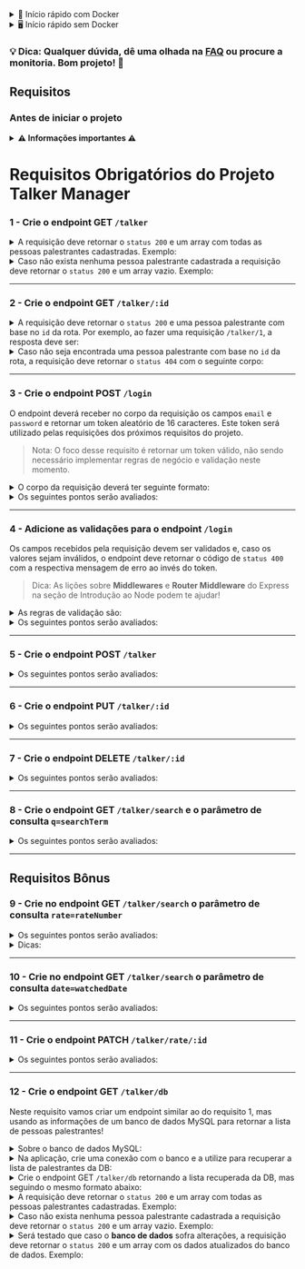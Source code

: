 <details>
<summary> 🐳 Início rápido com Docker</summary><br>

> 💡 Dica: Mais detalhes sobre os comandos acima estão na seção [Node e NPM](FAQ.md#node-e-npm) do [arquivo de dúvidas frequentes (FAQ)](FAQ.md).

```bash
# em um terminal, inicie os containers
docker-compose up -d

# acesse o terminal do container inicie a aplicação
docker exec -it talker_manager bash
npm start
# ou para iniciar com live-reload
npm run dev

# em outro terminal, rode os testes
docker exec -it talker_manager bash
npm run lint # roda a verificação do linter
npm test # roda todos os testes
npm test 01 # rodando apenas o teste do requisito 01
```

</details>

<details>
<summary>🖥️ Início rápido sem Docker</summary><br>

> ⚠️ **Atenção**: O avaliador espera que a versão do `node` utilizada seja a 16.
>
> 💡 Dica: Mais detalhes sobre os comandos abaixo estão na seção [Node e NPM](FAQ.md#node-e-npm) do [arquivo de dúvidas frequentes (FAQ)](FAQ.md).

```bash
# em um terminal, inicie a aplicação no container
npm install
npm start
# ou para iniciar com live-reload
npm run dev

# em outro terminal, rode os testes
npm run lint # roda a verificação do linter
npm test # roda todos os testes
npm test 01 # rodando apenas o teste do requisito 01
```

</details>

### 💡 Dica: Qualquer dúvida, dê uma olhada na [FAQ](./FAQ.md) ou procure a monitoria. Bom&nbsp;projeto!&nbsp;🚀

## Requisitos

### Antes de iniciar o projeto

<details>
  <summary><strong>⚠️ Informações importantes ⚠️</strong></summary><br />

1. Com exceção do requisito 3, todos os outros requisitos deverão ser feitos utilizando o módulo `fs`.

2. O arquivo `src/talker.json` será utilizado como base para fazer as requisições da API. As operações de leitura e escrita dos requisitos devem ser feitas nesse arquivo usando os métodos da biblioteca `fs`.

3. Há um arquivo `src/index.js` no repositório. Não remova, nele, o seguinte trecho de código:
  
    ```javascript
    app.get('/', (_request, response) => {
      response.status(HTTP_OK_STATUS).send();
    });
    ```

    Isso está configurado para o avaliador funcionar. 😅

4. Você pode usar o comando `npm run restore` para restaurar o arquivo `src/talker.json` para seu estado inicial.

5. Ao se deparar com o erro de que a porta já está em uso: `EADDRINUSE: address already in use 0.0.0.0:3001`, execute em seu terminal `killall -9 node` isso finalizá todas as execuções do node.

</details>

# Requisitos Obrigatórios do Projeto Talker Manager

### 1 - Crie o endpoint GET `/talker`

<details>
  <summary>A requisição deve retornar o <code>status 200</code> e um array com todas as pessoas palestrantes cadastradas. Exemplo: </summary><br />

```json
[
  {
    "name": "Henrique Albuquerque",
    "age": 62,
    "id": 1,
    "talk": { "watchedAt": "23/10/2020", "rate": 5 }
  },
  {
    "name": "Heloísa Albuquerque",
    "age": 67,
    "id": 2,
    "talk": { "watchedAt": "23/10/2020", "rate": 5 }
  },
  {
    "name": "Ricardo Xavier Filho",
    "age": 33,
    "id": 3,
    "talk": { "watchedAt": "23/10/2020", "rate": 5 }
  },
  {
    "name": "Marcos Costa",
    "age": 24,
    "id": 4,
    "talk": { "watchedAt": "23/10/2020", "rate": 5 }
  }
]
```
  
</details>

<details>
  <summary>Caso não exista nenhuma pessoa palestrante cadastrada a requisição deve retornar o <code>status 200</code> e um array vazio. Exemplo:</summary><br />

  ```json
  []
  ```

</details>

---

### 2 - Crie o endpoint GET `/talker/:id`

<details>
  <summary>A requisição deve retornar o <code>status 200</code> e uma pessoa palestrante com base no <code>id</code> da rota. Por exemplo, ao fazer uma requisição <code>/talker/1</code>, a resposta deve ser:</summary><br />

  ```json
  {
    "name": "Henrique Albuquerque",
    "age": 62,
    "id": 1,
    "talk": { "watchedAt": "23/10/2020", "rate": 5 }
  }
  ```

</details>

<details>
  <summary>Caso não seja encontrada uma pessoa palestrante com base no <code>id</code> da rota, a requisição deve retornar o <code>status 404</code> com o seguinte corpo:</summary><br />
  
  ```json
  {
    "message": "Pessoa palestrante não encontrada"
  }
  ```

</details>

---

### 3 - Crie o endpoint POST `/login`

O endpoint deverá receber no corpo da requisição os campos `email` e `password` e retornar um token aleatório de 16 caracteres. Este token será utilizado pelas requisições dos próximos requisitos do projeto.

> Nota: O foco desse requisito é retornar um token válido, não sendo necessário implementar regras de negócio e validação neste momento.

<details>
  <summary>O corpo da requisição deverá ter seguinte formato:</summary><br />

  ```json
  {
    "email": "email@email.com",
    "password": "123456"
  }
  ```

</details>
  
<details>
  <summary>Os seguintes pontos serão avaliados:</summary><br />
  
- O endpoint deverá retornar um código de `status 200` com o token gerado e o seguinte corpo:

  ```json
  {
    "token": "7mqaVRXJSp886CGr"
  }
  ```

- O endpoint deve retornar um token aleatório a cada vez que for acessado.
  
</details>

---

### 4 - Adicione as validações para o endpoint `/login`

Os campos recebidos pela requisição devem ser validados e, caso os valores sejam inválidos, o endpoint deve retornar o código de `status 400` com a respectiva mensagem de erro ao invés do token.

> Dica: As lições sobre **Middlewares** e **Router Middleware** do Express na seção de Introdução ao Node podem te ajudar!
<details>
  <summary>As regras de validação são:</summary><br />

- o campo `email` é obrigatório;
- o campo `email` deve ter um email válido;
- o campo `password` é obrigatório;
- o campo `password` deve ter pelo menos 6 caracteres.

</details>
  
<details>
  <summary>Os seguintes pontos serão avaliados:</summary><br />

- Caso o campo `email` não seja passado ou esteja vazio, retorne um código de `status 400` com o seguinte corpo:

  ```json
  {
    "message": "O campo \"email\" é obrigatório"
  }
  ```

- Caso o email passado não seja válido, retorne um código de `status 400` com o seguinte corpo:

  ```json
  {
    "message": "O \"email\" deve ter o formato \"email@email.com\""
  }
  ```

- Caso o campo `password` não seja passado ou esteja vazio retorne um código de `status 400` com o seguinte corpo:

  ```json
  {
    "message": "O campo \"password\" é obrigatório"
  }
  ```

- Caso a senha não tenha pelo menos 6 caracteres retorne um código de `status 400` com o seguinte corpo:

  ```json
  {
    "message": "O \"password\" deve ter pelo menos 6 caracteres"
  }
  ```

</details>

---

### 5 - Crie o endpoint POST `/talker`

<details>
  <summary>Os seguintes pontos serão avaliados:</summary><br />

- O endpoint deve ser capaz de adicionar uma nova pessoa palestrante ao seu arquivo;

- O corpo da requisição deverá ter o seguinte formato:

  ```json
  {
    "name": "Danielle Santos",
    "age": 56,
    "talk": {
      "watchedAt": "22/10/2019",
      "rate": 5
    }
  }
  ```

- A requisição deve ter o token de autenticação nos headers, no campo `authorization`.

  - Caso o token não seja encontrado retorne um código de `status 401`, com o seguinte corpo:

    ```json
    {
      "message": "Token não encontrado"
    }
    ```

  - Caso o token seja inválido retorne um código de `status 401`, com o seguinte corpo:
  
  - Dica 💡: Um token **válido** é composto por exatamente **16 caracteres** e deve ser do tipo **string**.

    ```json
    {
      "message": "Token inválido"
    }
    ```

- O campo `name` deverá ter no mínimo 3 caracteres. Ele é obrigatório.

  - Caso o campo não seja passado ou esteja vazio retorne um código de `status 400`, com o seguinte corpo:

    ```json
    {
      "message": "O campo \"name\" é obrigatório"
    }
    ```

  - Caso o nome não tenha pelo menos 3 caracteres retorne um código de `status 400`, com o seguinte corpo:

    ```json
    {
      "message": "O \"name\" deve ter pelo menos 3 caracteres"
    }
    ```

- O campo `age` deverá ser um inteiro e apenas pessoas maiores de idade (pelo menos `18 anos`) podem ser cadastradas. Ele é obrigatório.

  - Caso o campo não seja passado ou esteja vazio retorne um código de `status 400`, com o seguinte corpo:

    ```json
    {
      "message": "O campo \"age\" é obrigatório"
    }
    ```

  - Caso o campo não seja um `number` do tipo inteiro igual ou maior que 18 retorne um código de `status 400`, com o seguinte corpo:

  ```json
  {
    "message": "O campo \"age\" deve ser um número inteiro igual ou maior que 18"
  }
  ```

  - O campo `talk` deverá ser um objeto com as chaves `watchedAt` e `rate`:

  - O campo `talk` é obrigatório.

    - Caso o campo não seja informado retorne `status 400`, com o seguinte corpo:

        ```json
        {
          "message": "O campo \"talk\" é obrigatório"
        }
        ```

  - A chave `watchedAt` é obrigatória.  

    - Caso a chave não seja informada ou esteja vazia retorne `status 400`, com o seguinte corpo:

      ```json
      {
        "message": "O campo \"watchedAt\" é obrigatório"
      }
      ```

  - A chave `watchedAt` deve ser uma data no formato `dd/mm/aaaa`.

    - Caso a data não respeite o formato `dd/mm/aaaa` retorne `status 400`, com o seguinte corpo:

      ```json
      {
        "message": "O campo \"watchedAt\" deve ter o formato \"dd/mm/aaaa\""
      }
      ```

  - O campo `rate` é obrigatório.  

    - Caso o campo não seja informado ou esteja vazio retorne `status 400`, com o seguinte corpo:

      ```json
      {
        "message": "O campo \"rate\" é obrigatório"
      }
      ```

  - A chave `rate` deve ser um inteiro entre 1 e 5.

    - Caso a nota não seja um inteiro entre 1 e 5 retorne `status 400`, com o seguinte corpo:

      ```json
      {
        "message": "O campo \"rate\" deve ser um número inteiro entre 1 e 5"
      }
      ```  
  
- Caso esteja tudo certo, retorne o `status 201`  e a pessoa cadastrada.
  
- O endpoint deve retornar o `status 201` e a pessoa palestrante que foi cadastrada, da seguinte forma:

  ```json
  {
    "id": 1,
    "name": "Danielle Santos",
    "age": 56,
    "talk": {
      "watchedAt": "22/10/2019",
      "rate": 5
    }
  }
  ```

</details>

---

### 6 - Crie o endpoint PUT `/talker/:id`

<details>
  <summary>Os seguintes pontos serão avaliados:</summary><br />

- O endpoint deve ser capaz de editar uma pessoa palestrante com base no id da rota, sem alterar o id registrado.

- O corpo da requisição deverá ter o seguinte formato:

    ```json
    {
      "name": "Danielle Santos",
      "age": 56,
      "talk": {
        "watchedAt": "22/10/2019",
        "rate": 5
      }
    }
    ```

- A requisição deve ter o token de autenticação nos headers, no campo `authorization`.

  - Caso o token não seja encontrado retorne um código de `status 401`, com o seguinte corpo:

      ```json
      {
        "message": "Token não encontrado"
      }
      ```

  - Caso o token seja inválido retorne um código de `status 401`, com o seguinte corpo:

      ```json
      {
        "message": "Token inválido"
      }
      ```

- O campo `name` deverá ter no mínimo 3 caracteres. Ele é obrigatório.

  - Caso o campo não seja passado ou esteja vazio retorne um código de `status 400`, com o seguinte corpo:

      ```json
      {
        "message": "O campo \"name\" é obrigatório"
      }
      ```

  - Caso o nome não tenha pelo menos 3 caracteres retorne um código de `status 400`, com o seguinte corpo:

      ```json
      {
        "message": "O \"name\" ter pelo menos 3 caracteres"
      }
      ```

- O campo `age` deverá ser um inteiro e apenas pessoas maiores de idade (pelo menos `18 anos`) podem ser cadastradas. Ele é obrigatório.

  - Caso o campo não seja passado ou esteja vazio retorne um código de `status 400`, com o seguinte corpo:

      ```json
      {
        "message": "O campo \"age\" é obrigatório"
      }
      ```

  - Caso o campo não seja um `number` do tipo inteiro igual ou maior que 18 retorne um código de `status 400`, com o seguinte corpo:

  ```json
  {
    "message": "O campo \"age\" deve ser um número inteiro igual ou maior que 18"
  }
  ```

- O campo `talk` deverá ser um objeto com as chaves `watchedAt` e `rate`:

  - O campo `talk` é obrigatório.

    - Caso o campo não seja informado retorne `status 400`, com o seguinte corpo:

        ```json
        {
          "message": "O campo \"talk\" é obrigatório"
        }
        ```

  - A chave `watchedAt` é obrigatória.  

    - Caso a chave não seja informada ou esteja vazia retorne `status 400`, com o seguinte corpo:

        ```json
        {
          "message": "O campo \"watchedAt\" é obrigatório"
        }
        ```

  - A chave `watchedAt` deve ser uma data no formato `dd/mm/aaaa`.

    - Caso a data não respeite o formato `dd/mm/aaaa` retorne `status 400`, com o seguinte corpo:

        ```json
        {
          "message": "O campo \"watchedAt\" deve ter o formato \"dd/mm/aaaa\""
        }
        ```

  - O campo `rate` é obrigatório.  

    - Caso o campo não seja informado ou esteja vazio retorne `status 400`, com o seguinte corpo:

        ```json
        {
          "message": "O campo \"rate\" é obrigatório"
        }
        ```

  - A chave `rate` deve ser um inteiro entre 1 e 5.

    - Caso a nota não seja um inteiro entre 1 e 5 retorne `status 400`, com o seguinte corpo:

        ```json
        {
          "message": "O campo \"rate\" deve ser um número inteiro entre 1 e 5"
        }
        ```

- Caso não seja encontrada uma pessoa palestrante com base no `id` da rota, a requisição deve retornar o `status 404` com o seguinte corpo:
  
  ```json
  {
    "message": "Pessoa palestrante não encontrada"
  }
  ```

- Caso esteja tudo certo, retorne o `status 200` e a pessoa editada.
  - O endpoint deve retornar o `status 200` e a pessoa palestrante que foi editada, da seguinte forma:

      ```json
      {
        "id": 1,
        "name": "Danielle Santos",
        "age": 56,
        "talk": {
          "watchedAt": "22/10/2019",
          "rate": 4
        }
      }
      ```

  - Os dados atualizados por meio do endpoint deve ser persistidos no arquivo `talker.json`.

</details>

---

### 7 - Crie o endpoint DELETE `/talker/:id`

<details>
  <summary>Os seguintes pontos serão avaliados:</summary><br />

- A requisição deve ter o token de autenticação nos headers, no campo `authorization`.

  - Caso o token não seja encontrado retorne um código de `status 401`, com o seguinte corpo:

      ```json
      {
        "message": "Token não encontrado"
      }
      ```

  - Caso o token seja inválido retorne um código de `status 401`, com o seguinte corpo:

      ```json
      {
        "message": "Token inválido"
      }
      ```

- O endpoint deve deletar uma pessoa palestrante com base no id da rota. Devendo retornar o `status 204`, sem conteúdo na resposta.

</details>

---

### 8 - Crie o endpoint GET `/talker/search` e o parâmetro de consulta `q=searchTerm`

<details>
  <summary>Os seguintes pontos serão avaliados:</summary><br />

- O endpoint deve retornar um array de palestrantes que contenham em seu nome o termo pesquisado no queryParam `q` da URL. Devendo retornar o `status 200`, com o seguinte corpo:

    ```text
    /talker/search?q=Da
    ```

    ```json
    [
      {
        "id": 1,
        "name": "Danielle Santos",
        "age": 56,
        "talk": {
          "watchedAt": "22/10/2019",
          "rate": 5,
        },
      }
    ]
    ```

- A requisição deve ter o token de autenticação nos headers, no campo `authorization`.

  - Caso o token não seja encontrado retorne um código de `status 401`, com o seguinte corpo:

      ```json
      {
        "message": "Token não encontrado"
      }
      ```

  - Caso o token seja inválido retorne um código de `status 401`, com o seguinte corpo:

      ```json
      {
        "message": "Token inválido"
      }
      ```

- Caso `searchTerm` não seja informado ou esteja vazio, o endpoint deverá retornar um array com todas as pessoas palestrantes cadastradas, assim como no endpoint GET `/talker`, com um `status 200`.

- Caso nenhuma pessoa palestrante satisfaça a busca, o endpoint deve retornar o `status 200` e um array vazio.

  **Dica** é importante ter atenção se essa rota não entra em conflito com as outras, já que a ordem das rotas faz diferença na interpretação da aplicação

</details>

---

## Requisitos Bônus

### 9 - Crie no endpoint GET `/talker/search` o parâmetro de consulta `rate=rateNumber`

<details>
  <summary>Os seguintes pontos serão avaliados:</summary><br />

- O endpoint deve retornar um array de palestrantes cujo `rate` seja um valor igual ao termo pesquisado no queryParam `rate` da URL. Devendo retornar o `status 200`, com o seguinte corpo:

    ```text
    /talker/search?rate=5
    ```

    ```json
    [
      {
        "id": 1,
        "name": "Danielle Santos",
        "age": 56,
        "talk": {
          "watchedAt": "22/10/2019",
          "rate": 5,
        },
      }
    ]
    ```

- A requisição deve ter o token de autenticação nos headers, no campo `authorization`.

  - Caso o token não seja encontrado retorne um código de `status 401`, com o seguinte corpo:

      ```json
      {
        "message": "Token não encontrado"
      }
      ```

  - Caso o token seja inválido retorne um código de `status 401`, com o seguinte corpo:

      ```json
      {
        "message": "Token inválido"
      }
      ```

- Caso o termo pesquisado no queryParam `rate` não seja um número inteiro entre 1 e 5 retorne um código de `status 400` com o seguinte corpo:

  ```json
  {
    "message": "O campo \"rate\" deve ser um número inteiro entre 1 e 5"
  }
  ```

- Caso o parâmetro de consulta `searchTerm` também esteja presente, ambas as filtragens devem ser aplicadas, ou seja, o endpoint deve retornar um array de palestrantes cujo `rate` seja um valor igual ao termo pesquisado no queryParam `rate`, e também que o nome contenha o termo pesquisado no queryParam `q` da URL. Devendo retornar o `status 200`, com o seguinte corpo:

    ```text
    /search?rate=5&q=Da
    ```

    ```json
    [
      {
        "id": 1,
        "name": "Danielle Santos",
        "age": 56,
        "talk": {
          "watchedAt": "22/10/2019",
          "rate": 5,
        },
      }
    ]
    ```

</details>

<details>
  <summary>Dicas:</summary><br />
  
- Lembre-se que os valores que vem na requisição via _queryParams_ são sempre do tipo _string_;
- A chave `params` do objeto `Request` possui todos os parâmetros de consulta enviados na requisição, você consegue acessar esses valores como já faz para a chave `body`;
- Se estiver com dúvida na lógica de filtrar os resultados, relembre o conteúdo de `Higher Order Functions` dos fundamentos de JS.

</details>

---

### 10 - Crie no endpoint GET `/talker/search` o parâmetro de consulta `date=watchedDate`

<details>
  <summary>Os seguintes pontos serão avaliados:</summary><br />

- O endpoint deve retornar um array de palestrantes cujo `watchedAt` seja um valor igual ao termo pesquisado no queryParam `date` da URL. Devendo retornar o `status 200`, com o seguinte corpo:

    ```text
    /talker/search?date=22/10/2019
    ```

    ```json
    [
      {
        "id": 1,
        "name": "Danielle Santos",
        "age": 56,
        "talk": {
          "watchedAt": "22/10/2019",
          "rate": 5,
        },
      }
    ]
    ```

- A requisição deve ter o token de autenticação nos headers, no campo `authorization`.

  - Caso o token não seja encontrado retorne um código de `status 401`, com o seguinte corpo:

      ```json
      {
        "message": "Token não encontrado"
      }
      ```

  - Caso o token seja inválido retorne um código de `status 401`, com o seguinte corpo:

      ```json
      {
        "message": "Token inválido"
      }
      ```

- Caso o termo pesquisado no queryParam `date` não respeite o formato `dd/mm/aaaa` retorne um código de `status 400` com o seguinte corpo:

  ```json
  {
    "message": "O parâmetro \"date\" deve ter o formato \"dd/mm/aaaa\""
  }
  ```

- Caso `date` esteja vazio, o endpoint deverá retornar um array com todas as pessoas palestrantes cadastradas, assim como no endpoint GET `/talker`, com um `status 200`.

- Assim como no requisito anterior, deve ser possível combinar o parâmetro de consulta `date` com os outros parâmetros já existentes: `q` e `rate`.

</details>

---

### 11 - Crie o endpoint PATCH `/talker/rate/:id`

<details>
  <summary>Os seguintes pontos serão avaliados:</summary><br />

- O endpoint deve ser capaz de alterar a avaliação de uma pessoa palestrante com base no id da rota, sem alterar o id registrado.

- O corpo da requisição deverá ter o seguinte formato:

    ```json
    {
      "rate": 5
    }
    ```

- A requisição deve ter o token de autenticação nos headers, no campo `authorization`.

  - Caso o token não seja encontrado retorne um código de `status 401`, com o seguinte corpo:

      ```json
      {
        "message": "Token não encontrado"
      }
      ```

  - Caso o token seja inválido retorne um código de `status 401`, com o seguinte corpo:

      ```json
      {
        "message": "Token inválido"
      }
      ```

- O campo `rate` é obrigatório.  

  - Caso o campo não seja informado ou esteja vazio retorne `status 400`, com o seguinte corpo:

      ```json
      {
        "message": "O campo \"rate\" é obrigatório"
      }
      ```

- A chave `rate` deve ser um inteiro entre 1 e 5.

  - Caso a nota não seja um inteiro entre 1 e 5 retorne `status 400`, com o seguinte corpo:

      ```json
      {
        "message": "O campo \"rate\" deve ser um número inteiro entre 1 e 5"
      }
      ```

- Caso esteja tudo certo, retorne o `status 204` sem nenhum corpo.

  - Os dados atualizados por meio do endpoint deve ser persistidos no arquivo `talker.json`.

</details>

---

### 12 - Crie o endpoint GET `/talker/db`

Neste requisito vamos criar um endpoint similar ao do requisito 1, mas usando as informações de um banco de dados MySQL para retornar a lista de pessoas palestrantes!

<details>
  <summary>Sobre o banco de dados MySQL: </summary><br />

O arquivo `docker-compose.yaml` tem mais um serviço chamado `db` com uma instância MySQL configurada para uso na porta `3306`.

- **Caso o serviço não esteja iniciado, rode o comando `docker-compose up -d db`**

<details><summary>⚠️ Caso você esteja rodando os testes fora do container, configure as variáveis de ambiente no arquivo <code>.env</code> </summary><br>

- Crie um arquivo `.env` na raiz do projeto seguindo o padrão do arquivo [`env.example`](./env.example) e o modifique de acordo com a necessidade.

> Nota: o arquivo `env.example` já contém os valores necessários para se conectar com o serviço `db` do compose.

</details>

Ao ser criado, o serviço `db` cria e popula a tabela `talkers`, que contém os mesmos dados do arquivo `talker.json`, no seguinte formato:

| id | name                 | age | talk_watched_at | talk_rate |
|----|----------------------|-----|-----------------|-----------|
| 1  | Henrique Albuquerque | 62  | 23/10/2020      | 5         |
| 2  | Heloísa Albuquerque  | 67  | 23/10/2020      | 5         |
| 3  | Ricardo Xavier Filho | 33  | 23/10/2020      | 5         |
| 4  | Marcos Costa         | 24  | 23/10/2020      | 5         |

</details>

<details>
  <summary>Na aplicação, crie uma conexão com o banco e a utilize para recuperar a lista de palestrantes da DB: </summary><br />
  
  A biblioteca `mysql2` já vem instalada no projeto.

  💡**Dica** Reveja as lições a partir de [Configurando o MySQL no Express](https://app.betrybe.com/learn/course/5e938f69-6e32-43b3-9685-c936530fd326/module/94d0e996-1827-4fbc-bc24-c99fb592925b/section/2ed87e4f-9049-4314-8091-8f71b1925cf6/day/6b700197-22c6-4a2d-b791-b66d5247d3f0/lesson/d55e780a-a5a4-44a4-8d83-d73a2c99c691) em caso de dúvidas.

</details>

<details>
  <summary>Crie o endpoint GET <code>/talker/db</code> retornando a lista recuperada da DB, mas seguindo o mesmo formato abaixo: </summary><br />

  💡**Dica** O formato salvo no banco não está exatamente igual ao esperado no endpoint. Será necessário transformar o resultado para o formato correto antes de retornar para o cliente.
</details>

<details>
  <summary>A requisição deve retornar o <code>status 200</code> e um array com todas as pessoas palestrantes cadastradas. Exemplo: </summary><br />

```json
[
  {
    "name": "Henrique Albuquerque",
    "age": 62,
    "id": 1,
    "talk": { "watchedAt": "23/10/2020", "rate": 5 }
  },
  {
    "name": "Heloísa Albuquerque",
    "age": 67,
    "id": 2,
    "talk": { "watchedAt": "23/10/2020", "rate": 5 }
  },
  {
    "name": "Ricardo Xavier Filho",
    "age": 33,
    "id": 3,
    "talk": { "watchedAt": "23/10/2020", "rate": 5 }
  },
  {
    "name": "Marcos Costa",
    "age": 24,
    "id": 4,
    "talk": { "watchedAt": "23/10/2020", "rate": 5 }
  }
]
```
  
</details>

<details>
  <summary>Caso não exista nenhuma pessoa palestrante cadastrada a requisição deve retornar o <code>status 200</code> e um array vazio. Exemplo:</summary><br />

  ```json
  []
  ```

</details>

<details>
  <summary>Será testado que caso o <strong>banco de dados</strong> sofra alterações, a requisição deve retornar o <code>status 200</code> e um array com os dados atualizados do banco de dados. Exemplo:</summary><br />

  > Nota: O teste fará o cadastro **diretamente no banco**, não utilizando nenhum endpoint da API.

  ```json
  [
    {
      "name": "Henrique Albuquerque",
      "age": 62,
      "id": 1,
      "talk": {
        "watchedAt": "23/10/2020",
        "rate": 5
      }
    },
    {
      "name": "Heloísa Albuquerque",
      "age": 67,
      "id": 2,
      "talk": {
        "watchedAt": "23/10/2020",
        "rate": 5
      }
    },
    {
      "name": "Ricardo Xavier Filho",
      "age": 33,
      "id": 3,
      "talk": {
        "watchedAt": "23/10/2020",
        "rate": 5
      }
    },
    {
      "name": "Marcos Costa",
      "age": 24,
      "id": 4,
      "talk": {
        "watchedAt": "23/10/2020",
        "rate": 5
      }
    },
    {
      "name": "Zendaya Maree",
      "age": 17,
      "id": 5,
      "talk": {
        "watchedAt": "25/09/2020",
        "rate": 5
      }
    }
  ]
  ```

</details>
